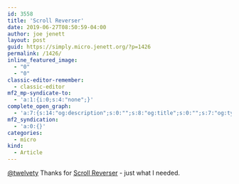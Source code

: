 ```yaml
---
id: 3558
title: 'Scroll Reverser'
date: 2019-06-27T08:50:59-04:00
author: joe jenett
layout: post
guid: https://simply.micro.jenett.org/?p=1426
permalink: /1426/
inline_featured_image:
  - "0"
  - "0"
classic-editor-remember:
  - classic-editor
mf2_mp-syndicate-to:
  - 'a:1:{i:0;s:4:"none";}'
complete_open_graph:
  - 'a:7:{s:14:"og:description";s:0:"";s:8:"og:title";s:0:"";s:7:"og:type";s:0:"";s:12:"twitter:card";s:7:"summary";s:15:"twitter:creator";s:0:"";s:19:"twitter:description";s:0:"";s:8:"og:image";s:0:"";}'
mf2_syndication:
  - 'a:0:{}'
categories:
  - micro
kind:
  - Article
---
```

[@twelvety](https://micro.blog/twelvety) Thanks for [Scroll Reverser](https://youneedastereo.com/#Scroll%20Reverser "Notes to Self") - just what I needed.